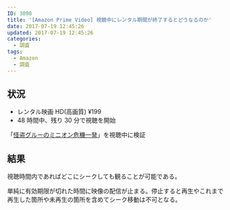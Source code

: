 ```yaml
---
ID: 3098
title: '[Amazon Prime Video] 視聴中にレンタル期間が終了するとどうなるのか'
date: 2017-07-19 12:45:26
updated: 2017-07-19 12:45:26
categories:
  - 調査
tags:
  - Amazon
  - 調査
---
```


## 状況

- レンタル映画 HD(高画質) ¥199
- 48 時間中、残り 30 分で視聴を開始

「[怪盗グルーのミニオン危機一発](https://www.amazon.co.jp/dp/B00IEZG61A)」を視聴中に検証

## 結果

視聴時間内であればどこにシークしても観ることが可能である。

単純に有効期限が切れた時間に映像の配信が止まる。停止すると再生やこれまで再生した箇所や未再生の箇所を含めてシーク移動は不可となる。
